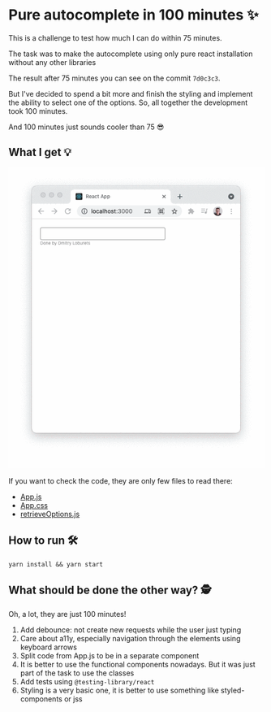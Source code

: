 # Pure autocomplete in 100 minutes ✨

This is a challenge to test how much I can do within 75 minutes.

The task was to make the autocomplete using only pure react installation without any other libraries

The result after 75 minutes you can see on the commit `7d0c3c3`.

But I've decided to spend a bit more and finish the styling and implement the ability to select one of the options. So, all together the development took 100 minutes.

And 100 minutes just sounds cooler than 75 😎

## What I get 💡

![demo](./docs/demo.gif)

If you want to check the code, they are only few files to read there:

- [App.js](./src/App.js)
- [App.css](./src/App.css)
- [retrieveOptions.js](./src/data/retrieveOptions.js)

## How to run 🛠️

```shell
yarn install && yarn start
```

## What should be done the other way? 🕵️

Oh, a lot, they are just 100 minutes!

1. Add debounce: not create new requests while the user just typing
2. Care about a11y, especially navigation through the elements using keyboard arrows
3. Split code from App.js to be in a separate component
4. It is better to use the functional components nowadays. But it was just part of the task to use the classes
5. Add tests using `@testing-library/react`
6. Styling is a very basic one, it is better to use something like styled-components or jss
